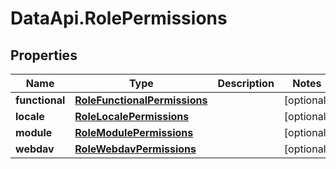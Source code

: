 # DataApi.RolePermissions

## Properties
Name | Type | Description | Notes
------------ | ------------- | ------------- | -------------
**functional** | [**RoleFunctionalPermissions**](RoleFunctionalPermissions.md) |  | [optional] 
**locale** | [**RoleLocalePermissions**](RoleLocalePermissions.md) |  | [optional] 
**module** | [**RoleModulePermissions**](RoleModulePermissions.md) |  | [optional] 
**webdav** | [**RoleWebdavPermissions**](RoleWebdavPermissions.md) |  | [optional] 
